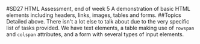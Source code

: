 #SD27 HTML Assessment, end of week 5
A demonstration of basic HTML elements including headers, links, images, tables and forms.
##Topics
Detailed above. There isn't a lot else to talk about due to the very specific list of tasks provided. We have text elements, a table making use of `rowspan` and `colspan` attributes, and a form with several types of input elements.
